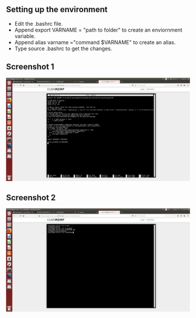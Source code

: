 ## Setting up the environment 
- Edit the .bashrc file.
- Append export VARNAME = "path to folder" to create an enviornment variable.
- Append alias varname ="command $VARNAME" to create an alias.
- Type source .bashrc to get the changes.

## Screenshot 1
![Image1](hw1screenshot.png)

## Screenshot 2
![Image2](hw2screenshot.png)
